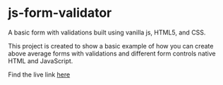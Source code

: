 # js-form-validator

A basic form with validations built using vanilla js, HTML5, and CSS.

This project is created to show a basic example of how you can create above average forms with
validations and different form controls native HTML and JavaScript.

Find the live link [here](https://sourav-patra.github.io/js-form-validator/)
